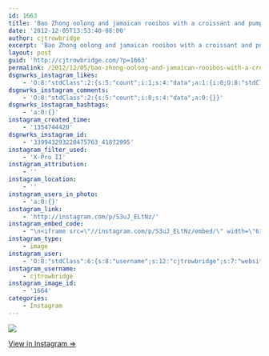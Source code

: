 ```yaml
---
id: 1663
title: 'Bao Zhong oolong and jamaican rooibos with a croissant and pumpkin muffin. Mmm!'
date: '2012-12-05T13:53:40-08:00'
author: cjtrowbridge
excerpt: 'Bao Zhong oolong and jamaican rooibos with a croissant and pumpkin muffin. Mmm!'
layout: post
guid: 'http://cjtrowbridge.com/?p=1663'
permalink: /2012/12/05/bao-zhong-oolong-and-jamaican-rooibos-with-a-croissant-and-pumpkin-muffin-mmm/
dsgnwrks_instagram_likes:
    - 'O:8:"stdClass":2:{s:5:"count";i:1;s:4:"data";a:1:{i:0;O:8:"stdClass":4:{s:8:"username";s:8:"codyyyyd";s:15:"profile_picture";s:107:"https://igcdn-photos-f-a.akamaihd.net/hphotos-ak-xap1/t51.2885-19/10723731_292115827656341_1844787432_a.jpg";s:2:"id";s:8:"15863378";s:9:"full_name";s:16:"CODY MICHAEL ♛";}}}'
dsgnwrks_instagram_comments:
    - 'O:8:"stdClass":2:{s:5:"count";i:0;s:4:"data";a:0:{}}'
dsgnwrks_instagram_hashtags:
    - 'a:0:{}'
instagram_created_time:
    - '1354744420'
dsgnwrks_instagram_id:
    - '339943293220475763_41872995'
instagram_filter_used:
    - 'X-Pro II'
instagram_attribution:
    - ''
instagram_location:
    - ''
instagram_users_in_photo:
    - 'a:0:{}'
instagram_link:
    - 'http://instagram.com/p/S3uJ_ELtNz/'
instagram_embed_code:
    - "\n<iframe src=\"//instagram.com/p/S3uJ_ELtNz/embed/\" width=\"612\" height=\"710\" frameborder=\"0\" scrolling=\"no\" allowtransparency=\"true\"></iframe>\n"
instagram_type:
    - image
instagram_user:
    - 'O:8:"stdClass":6:{s:8:"username";s:12:"cjtrowbridge";s:7:"website";s:0:"";s:15:"profile_picture";s:103:"https://igcdn-photos-f-a.akamaihd.net/hphotos-ak-xpa1/t51.2885-19/925559_452430704897917_67836701_a.jpg";s:9:"full_name";s:13:"CJ Trowbridge";s:3:"bio";s:0:"";s:2:"id";s:8:"41872995";}'
instagram_username:
    - cjtrowbridge
instagram_image_id:
    - '1664'
categories:
    - Instagram
---
```


[![](http://blog.cjtrowbridge.com/wp-content/uploads/2012/12/3ac60c683f2611e2949722000a1f90e1_7.jpg)](http://instagram.com/p/S3uJ_ELtNz/)

[View in Instagram ⇒](http://instagram.com/p/S3uJ_ELtNz/)